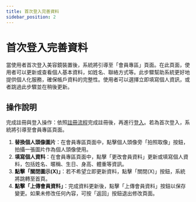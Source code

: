 ```yaml
---
title: 首次登入完善資料
sidebar_position: 2
---
```


# 首次登入完善資料

當使用者首次登入美容鏡裝置後，系統將引導至「會員專區」頁面。在此頁面，使用者可以更新或查看個人基本資料，如姓名、聯絡方式等。此步驟幫助系統更好地提供個人化服務，確保帳戶資料的完整性。使用者可以選擇立即填寫個人資訊，或者跳過此步驟並在稍後更新。

## 操作說明

完成註冊與登入操作：依照[註冊流程](http://localhost:7000/kingly_frontend_doc/docs/mirror/member-features/register-new-account)完成註冊後，再進行[登入](http://localhost:7000/kingly_frontend_doc/docs/mirror/member-features/login-logout-process)。若為首次登入，系統將引導至會員專區頁面。

1. **替換個人頭像圖片**：在會員專區頁面中，點擊個人頭像旁「拍照取像」按鈕，拍攝一張圖片作為個人頭像使用。
2. **填寫個人資料**：在會員專區頁面中，點擊「更改會員資料」更新或填寫個人資料，包括姓名、暱稱、生日、身高、體重等資訊。
3. **點擊「關閉圖示(X)」**：若不希望立即更新資料，點擊「關閉(X)」按鈕，系統將跳轉至首頁。
4. **點擊「上傳會員資料」**：完成資料更新後，點擊「上傳會員資料」按鈕以保存變更。如果未修改任何內容，可按「返回」按鈕退出修改頁面。
